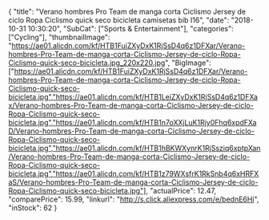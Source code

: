 {
	"title": "Verano hombres Pro Team de manga corta Ciclismo Jersey de ciclo Ropa Ciclismo quick seco bicicleta camisetas bib I16",
	"date": "2018-10-31 10:30:20",
	"SubCat": ["Sports & Entertainment"],
	"categories": ["Cycling"],
	"thumbnailImage": "https://ae01.alicdn.com/kf/HTB1FuiZXyDxK1RjSsD4q6z1DFXar/Verano-hombres-Pro-Team-de-manga-corta-Ciclismo-Jersey-de-ciclo-Ropa-Ciclismo-quick-seco-bicicleta.jpg_220x220.jpg",
	"BigImage": ["https://ae01.alicdn.com/kf/HTB1FuiZXyDxK1RjSsD4q6z1DFXar/Verano-hombres-Pro-Team-de-manga-corta-Ciclismo-Jersey-de-ciclo-Ropa-Ciclismo-quick-seco-bicicleta.jpg","https://ae01.alicdn.com/kf/HTB1LeiZXyDxK1RjSsD4q6z1DFXax/Verano-hombres-Pro-Team-de-manga-corta-Ciclismo-Jersey-de-ciclo-Ropa-Ciclismo-quick-seco-bicicleta.jpg","https://ae01.alicdn.com/kf/HTB1n7oXXjLuK1Rjy0Fhq6xpdFXaD/Verano-hombres-Pro-Team-de-manga-corta-Ciclismo-Jersey-de-ciclo-Ropa-Ciclismo-quick-seco-bicicleta.jpg","https://ae01.alicdn.com/kf/HTB1hBKWXynrK1RjSsziq6xptpXan/Verano-hombres-Pro-Team-de-manga-corta-Ciclismo-Jersey-de-ciclo-Ropa-Ciclismo-quick-seco-bicicleta.jpg","https://ae01.alicdn.com/kf/HTB1z79WXsfrK1RkSnb4q6xHRFXaS/Verano-hombres-Pro-Team-de-manga-corta-Ciclismo-Jersey-de-ciclo-Ropa-Ciclismo-quick-seco-bicicleta.jpg"],
	"actualPrice": 12.47,
	"comparePrice": 15.99,
	"linkurl": "http://s.click.aliexpress.com/e/bednE6Hi",
	"inStock": 62
}
